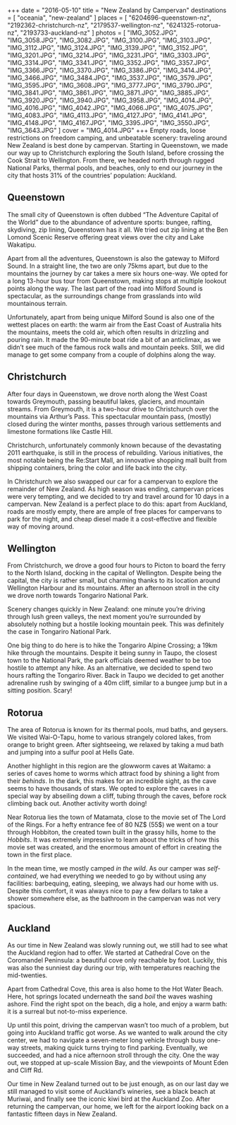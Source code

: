 +++
date    = "2016-05-10"
title   = "New Zealand by Campervan"
destinations = [ "oceania", "new-zealand" ]
places  = [
  "6204696-queenstown-nz", "2192362-christchurch-nz", "2179537-wellington-nz",
  "6241325-rotorua-nz", "2193733-auckland-nz"
]
photos = [
  "IMG_3052.JPG", "IMG_3058.JPG", "IMG_3082.JPG", "IMG_3100.JPG", "IMG_3103.JPG",
  "IMG_3112.JPG", "IMG_3124.JPG", "IMG_3139.JPG", "IMG_3152.JPG", "IMG_3201.JPG",
  "IMG_3214.JPG", "IMG_3231.JPG", "IMG_3303.JPG", "IMG_3314.JPG", "IMG_3341.JPG",
  "IMG_3352.JPG", "IMG_3357.JPG", "IMG_3366.JPG", "IMG_3370.JPG", "IMG_3386.JPG",
  "IMG_3414.JPG", "IMG_3466.JPG", "IMG_3484.JPG", "IMG_3537.JPG", "IMG_3579.JPG",
  "IMG_3595.JPG", "IMG_3608.JPG", "IMG_3777.JPG", "IMG_3790.JPG", "IMG_3841.JPG",
  "IMG_3861.JPG", "IMG_3871.JPG", "IMG_3885.JPG", "IMG_3920.JPG", "IMG_3940.JPG",
  "IMG_3958.JPG", "IMG_4014.JPG", "IMG_4016.JPG", "IMG_4042.JPG", "IMG_4066.JPG",
  "IMG_4075.JPG", "IMG_4083.JPG", "IMG_4113.JPG", "IMG_4127.JPG", "IMG_4141.JPG",
  "IMG_4148.JPG", "IMG_4167.JPG", "IMG_3395.JPG", "IMG_3550.JPG", "IMG_3643.JPG"
]
cover = "IMG_4014.JPG"
+++
Empty roads, loose restrictions on freedom camping, and unbeatable scenery: traveling around New Zealand is best done by campervan. Starting in Queenstown, we made our way up to Christchurch exploring the South Island, before crossing the Cook Strait to Wellington. From there, we headed north through rugged National Parks, thermal pools, and beaches, only to end our journey in the city that hosts 31% of the countries’ population: Auckland.
<!--more-->
## Queenstown
The small city of Queenstown is often dubbed “The Adventure Capital of the World” due to the abundance of adventure sports: bungee, rafting, skydiving, zip lining, Queenstown has it all. We tried out zip lining at the Ben Lomond Scenic Reserve offering great views over the city and Lake Wakatipu.

Apart from all the adventures, Queenstown is also the gateway to Milford Sound. In a straight line, the two are only 75kms apart, but due to the mountains the journey by car takes a mere six hours one-way. We opted for a long 13-hour bus tour from Queenstown, making stops at multiple lookout points along the way. The last part of the road into Milford Sound is spectacular, as the surroundings change from grasslands into wild mountainous terrain.

Unfortunately, apart from being unique Milford Sound is also one of the wettest places on earth: the warm air from the East Coast of Australia hits the mountains, meets the cold air, which often results in drizzling and pouring rain. It made the 90-minute boat ride a bit of an anticlimax, as we didn’t see much of the famous rock walls and mountain peeks. Still, we did manage to get some company from a couple of dolphins along the way.

## Christchurch
After four days in Queenstown, we drove north along the West Coast towards Greymouth, passing beautiful lakes, glaciers, and mountain streams. From Greymouth, it is a two-hour drive to Christchurch over the mountains via Arthur’s Pass. This spectacular mountain pass, (mostly) closed during the winter months, passes through various settlements and limestone formations like Castle Hill.

Christchurch, unfortunately commonly known because of the devastating 2011 earthquake, is still in the process of rebuilding. Various initiatives, the most notable being the Re:Start Mall, an innovative shopping mall built from shipping containers, bring the color and life back into the city.

In Christchurch we also swapped our car for a campervan to explore the remainder of New Zealand. As high season was ending, campervan prices were very tempting, and we decided to try and travel around for 10 days in a campervan. New Zealand is a perfect place to do this: apart from Auckland, roads are mostly empty, there are ample of free places for campervans to park for the night, and cheap diesel made it a cost-effective and flexible way of moving around.

## Wellington
From Christchurch, we drove a good four hours to Picton to board the ferry to the North Island, docking in the capital of Wellington. Despite being the capital, the city is rather small, but charming thanks to its location around Wellington Harbour and its mountains. After an afternoon stroll in the city we drove north towards Tongariro National Park.

Scenery changes quickly in New Zealand: one minute you’re driving through lush green valleys, the next moment you’re surrounded by absolutely nothing but a hostile looking mountain peek. This was definitely the case in Tongariro National Park.

One big thing to do here is to hike the Tongariro Alpine Crossing; a 19km hike through the mountains. Despite it being sunny in Taupo, the closest town to the National Park, the park officials deemed weather to be too hostile to attempt any hike. As an alternative, we decided to spend two hours rafting the Tongariro River. Back in Taupo we decided to get another adrenaline rush by swinging of a 40m cliff, similar to a bungee jump but in a sitting position. Scary!

## Rotorua
The area of Rotorua is known for its thermal pools, mud baths, and geysers. We visited Wai-O-Tapu, home to various strangely colored lakes, from orange to bright green. After sightseeing, we relaxed by taking a mud bath and jumping into a sulfur pool at Hells Gate.

Another highlight in this region are the glowworm caves at Waitamo: a series of caves home to worms which attract food by shining a light from their *behinds*. In the dark, this makes for an incredible sight, as the cave seems to have thousands of stars. We opted to explore the caves in a special way by abseiling down a cliff, tubing through the caves, before rock climbing back out. Another activity worth doing!

Near Rotorua lies the town of Matamata, close to the movie set of The Lord of the Rings. For a hefty entrance fee of 80 NZ$ (55$) we went on a tour through Hobbiton, the created town built in the grassy hills, home to the *Hobbits*. It was extremely impressive to learn about the tricks of how this movie set was created, and the enormous amount of effort in creating the town in the first place.

In the mean time, we mostly camped *in the wild*. As our camper was *self-contained*, we had everything we needed to go by without using any facilities: barbequing, eating, sleeping, we always had our home with us. Despite this comfort, it was always nice to pay a few dollars to take a shower somewhere else, as the bathroom in the campervan was not very spacious.

## Auckland
As our time in New Zealand was slowly running out, we still had to see what the Auckland region had to offer. We started at Cathedral Cove on the Coromandel Peninsula: a beautiful cove only reachable by foot. Luckily, this was also the sunniest day during our trip, with temperatures reaching the mid-twenties.

Apart from Cathedral Cove, this area is also home to the Hot Water Beach. Here, hot springs located underneath the sand *boil* the waves washing ashore. Find the right spot on the beach, dig a hole, and enjoy a warm bath: it is a surreal but not-to-miss experience.

Up until this point, driving the campervan wasn’t too much of a problem, but going into Auckland traffic got worse. As we wanted to walk around the city center, we had to navigate a seven-meter long vehicle through busy one-way streets, making quick turns trying to find parking. Eventually, we succeeded, and had a nice afternoon stroll through the city. One the way out, we stopped at up-scale Mission Bay, and the viewpoints of Mount Eden and Cliff Rd.

Our time in New Zealand turned out to be just enough, as on our last day we still managed to visit some of Auckland’s wineries, see a black beach at Muriwai, and finally see the iconic kiwi bird at the Auckland Zoo. After returning the campervan, our home, we left for the airport looking back on a fantastic fifteen days in New Zealand.